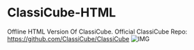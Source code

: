 # ClassiCube-HTML
Offline HTML Version Of ClassiCube.
Official ClassiCube Repo: https://github.com/ClassiCube/ClassiCube
![IMG](https://github.com/Al3x77777/ClassiCube-HTML/assets/112645002/91ef029b-66bf-46a7-b616-fa0eccf819a6)

